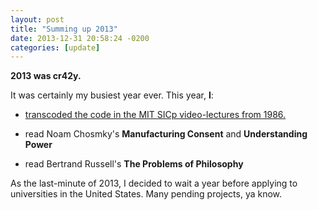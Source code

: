 ```yaml
---
layout: post
title: "Summing up 2013"
date: 2013-12-31 20:58:24 -0200
categories: [update]
---
```


__2013 was cr42y.__

It was certainly my busiest year ever. This year, **I**:

- [transcoded the code in the MIT SICp video-lectures from 1986.](http://f03lipe.github.com/sicp-code)

- read Noam Chosmky's __Manufacturing Consent__ and __Understanding Power__

- read Bertrand Russell's __The Problems of Philosophy__ 

As the last-minute of 2013, I decided to wait a year before applying to
universities in the United States. Many pending projects, ya know.